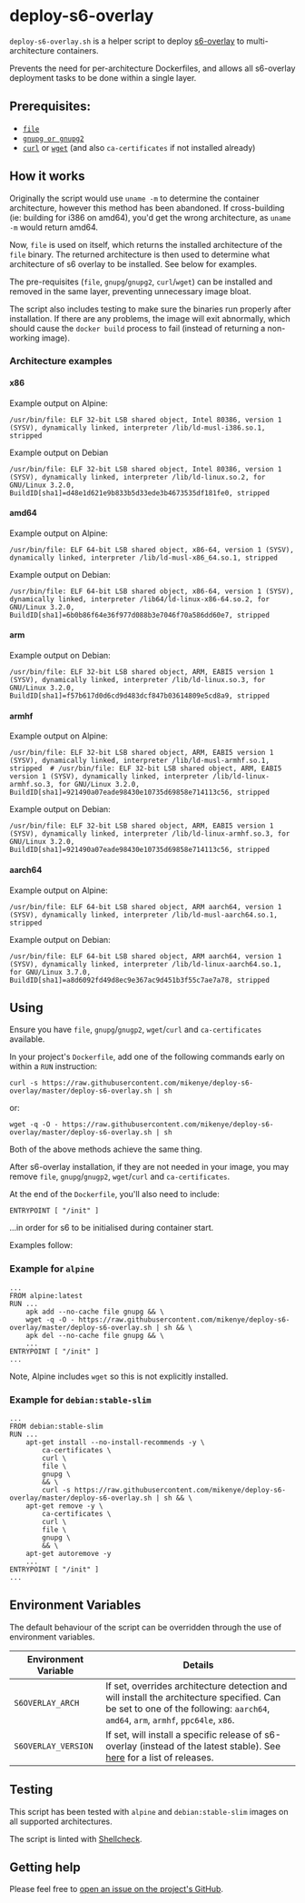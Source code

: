 # deploy-s6-overlay

`deploy-s6-overlay.sh` is a helper script to deploy [s6-overlay](https://github.com/just-containers/s6-overlay) to multi-architecture containers.

Prevents the need for per-architecture Dockerfiles, and allows all s6-overlay deployment tasks to be done within a single layer.

## Prerequisites:

- [`file`](https://github.com/file/file)
- [`gnupg or gnupg2`](https://www.gnupg.org)
- [`curl`](https://curl.haxx.se) or [`wget`](https://www.gnu.org/software/wget/) (and also `ca-certificates` if not installed already)

## How it works

Originally the script would use `uname -m` to determine the container architecture, however this method has been abandoned. If cross-building (ie: building for i386 on amd64), you'd get the wrong architecture, as `uname -m` would return amd64.

Now, `file` is used on itself, which returns the installed architecture of the `file` binary. The returned architecture is then used to determine what architecture of s6 overlay to be installed. See below for examples.

The pre-requisites (`file`, `gnupg`/`gnupg2`, `curl`/`wget`) can be installed and removed in the same layer, preventing unnecessary image bloat.

The script also includes testing to make sure the binaries run properly after installation. If there are any problems, the image will exit abnormally, which should cause the `docker build` process to fail (instead of returning a non-working image).

### Architecture examples

#### x86

Example output on Alpine:

```
/usr/bin/file: ELF 32-bit LSB shared object, Intel 80386, version 1 (SYSV), dynamically linked, interpreter /lib/ld-musl-i386.so.1, stripped
```

Example output on Debian

```
/usr/bin/file: ELF 32-bit LSB shared object, Intel 80386, version 1 (SYSV), dynamically linked, interpreter /lib/ld-linux.so.2, for GNU/Linux 3.2.0, BuildID[sha1]=d48e1d621e9b833b5d33ede3b4673535df181fe0, stripped  
```

#### amd64

Example output on Alpine:

```
/usr/bin/file: ELF 64-bit LSB shared object, x86-64, version 1 (SYSV), dynamically linked, interpreter /lib/ld-musl-x86_64.so.1, stripped
```

Example output on Debian:

```
/usr/bin/file: ELF 64-bit LSB shared object, x86-64, version 1 (SYSV), dynamically linked, interpreter /lib64/ld-linux-x86-64.so.2, for GNU/Linux 3.2.0, BuildID[sha1]=6b0b86f64e36f977d088b3e7046f70a586dd60e7, stripped
```

#### arm

Example output on Debian:

```
/usr/bin/file: ELF 32-bit LSB shared object, ARM, EABI5 version 1 (SYSV), dynamically linked, interpreter /lib/ld-linux.so.3, for GNU/Linux 3.2.0, BuildID[sha1]=f57b617d0d6cd9d483dcf847b03614809e5cd8a9, stripped
```

#### armhf

Example output on Alpine:

```
/usr/bin/file: ELF 32-bit LSB shared object, ARM, EABI5 version 1 (SYSV), dynamically linked, interpreter /lib/ld-musl-armhf.so.1, stripped  # /usr/bin/file: ELF 32-bit LSB shared object, ARM, EABI5 version 1 (SYSV), dynamically linked, interpreter /lib/ld-linux-armhf.so.3, for GNU/Linux 3.2.0, BuildID[sha1]=921490a07eade98430e10735d69858e714113c56, stripped
```

Example output on Debian:

```
/usr/bin/file: ELF 32-bit LSB shared object, ARM, EABI5 version 1 (SYSV), dynamically linked, interpreter /lib/ld-linux-armhf.so.3, for GNU/Linux 3.2.0, BuildID[sha1]=921490a07eade98430e10735d69858e714113c56, stripped
```

#### aarch64

Example output on Alpine:

```
/usr/bin/file: ELF 64-bit LSB shared object, ARM aarch64, version 1 (SYSV), dynamically linked, interpreter /lib/ld-musl-aarch64.so.1, stripped
```

Example output on Debian:

```
/usr/bin/file: ELF 64-bit LSB shared object, ARM aarch64, version 1 (SYSV), dynamically linked, interpreter /lib/ld-linux-aarch64.so.1, for GNU/Linux 3.7.0, BuildID[sha1]=a8d6092fd49d8ec9e367ac9d451b3f55c7ae7a78, stripped
```

## Using

Ensure you have `file`, `gnupg`/`gnugp2`, `wget`/`curl` and `ca-certificates` available.

In your project's `Dockerfile`, add one of the following commands early on within a `RUN` instruction:

```shell
curl -s https://raw.githubusercontent.com/mikenye/deploy-s6-overlay/master/deploy-s6-overlay.sh | sh
```

or:

```shell
wget -q -O - https://raw.githubusercontent.com/mikenye/deploy-s6-overlay/master/deploy-s6-overlay.sh | sh
```

Both of the above methods achieve the same thing.

After s6-overlay installation, if they are not needed in your image, you may remove `file`, `gnupg`/`gnugp2`, `wget`/`curl` and `ca-certificates`.

At the end of the `Dockerfile`, you'll also need to include:

```docker
ENTRYPOINT [ "/init" ]
```

...in order for s6 to be initialised during container start.

Examples follow:

### Example for `alpine`

```docker
...
FROM alpine:latest
RUN ...
    apk add --no-cache file gnupg && \
    wget -q -O - https://raw.githubusercontent.com/mikenye/deploy-s6-overlay/master/deploy-s6-overlay.sh | sh && \
    apk del --no-cache file gnupg && \
    ...
ENTRYPOINT [ "/init" ]
...
```

Note, Alpine includes `wget` so this is not explicitly installed.

### Example for `debian:stable-slim`

```docker
...
FROM debian:stable-slim
RUN ...
    apt-get install --no-install-recommends -y \
        ca-certificates \
        curl \
        file \
        gnupg \
        && \
        curl -s https://raw.githubusercontent.com/mikenye/deploy-s6-overlay/master/deploy-s6-overlay.sh | sh && \
    apt-get remove -y \
        ca-certificates \
        curl \
        file \
        gnupg \
        && \
    apt-get autoremove -y
    ...
ENTRYPOINT [ "/init" ]
...
```

## Environment Variables

The default behaviour of the script can be overridden through the use of environment variables.

| Environment Variable | Details |
|-----|-----|
| `S6OVERLAY_ARCH` | If set, overrides architecture detection and will install the architecture specified. Can be set to one of the following: `aarch64`, `amd64`, `arm`, `armhf`, `ppc64le`, `x86`. |
| `S6OVERLAY_VERSION` | If set, will install a specific release of s6-overlay (instead of the latest stable). See [here](https://github.com/just-containers/s6-overlay/releases) for a list of releases.


## Testing

This script has been tested with `alpine` and `debian:stable-slim` images on all supported architectures.

The script is linted with [Shellcheck](https://github.com/koalaman/shellcheck).

## Getting help

Please feel free to [open an issue on the project's GitHub](https://github.com/mikenye/deploy-s6-overlay/issues).

